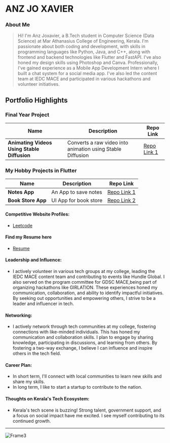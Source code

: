 # ANZ JO XAVIER

### About Me

> Hi! I'm Anz Joxavier, a B.Tech student in Computer Science (Data Science) at Mar Athanasius College of Engineering, Kerala. I'm passionate about both coding and development, with skills in programming languages like Python, Java, and C++, along with frontend and backend technologies like Flutter and FastAPI. I've also honed my design skills using Photoshop and Canva. Professionally, I've gained experience as a Mobile App Development Intern where I built a chat system for a social media app. I've also led the content team at IEDC MACE and participated in various hackathons and volunteer initiatives.

## Portfolio Highlights

### Final Year Project

| Name                | Description                                                               | Repo Link                                                 | 
|---------------------|---------------------------------------------------------------------------|-----------------------------------------------------------|
| **Animating Videos Using Stable Diffusion** | Converts a raw video into animation using Stable Diffusion | [Repo Link 1](https://github.com/anzjoxavier/Animating-Video-Using-StableDiffusion) |

### My Hobby Projects in Flutter

| Name                | Description                                                               | Repo Link                                                 | 
|---------------------|---------------------------------------------------------------------------|-----------------------------------------------------------|
| **Notes App**       | An App to save notes                                                      | [Repo Link 1](https://github.com/anzjoxavier/NotesApp)    | 
| **Book Store App**  | UI App for book store                                                     | [Repo Link 2](https://github.com/anzjoxavier/BooksApp)    |

#### Competitive Website Profiles:

- [Leetcode](https://leetcode.com/anzjoxavier2002/)

#### Find my Resume here

- [Resume](https://drive.google.com/file/d/12pJYj_l_HSAbY7EqfK9RDEzjx_7P3LRy/view?usp=sharing)

#### Leadership and Influence:

- I actively volunteer in various tech groups at my college, leading the IEDC MACE content team and contributing to events like Hundle Global. I also served on the program committee for GDSC MACE,being part of organizing hackathons like GIRLATION. These experiences honed my communication, collaboration, and ability to identify impactful initiatives. By seeking out opportunities and empowering others, I strive to be a leader and influencer in tech.

#### Networking:

- I actively network through tech communities at my college, fostering connections with like-minded individuals. This has honed my communication and collaboration skills. I plan to engage by sharing knowledge, participating in discussions, and learning from others. By fostering a two-way exchange, I believe I can influence and inspire others in the tech field. 

#### Career Plan:

- In short term, I'll connect with local communities to learn new skills and share my skills.
- In long term, I like to start a startup to contribute to the nation. 

#### Thoughts on Kerala's Tech Ecosystem:

- Kerala's tech scene is buzzing! Strong talent, government support, and a focus on social impact have me excited. I see myself contributing to its continued growth. 



---



![Frame3](https://github.com/gtech-mulearn/IEEE-LAUNCHPAD/assets/94307781/33c8ad32-fb7e-4a84-8c05-054c697904fc)

